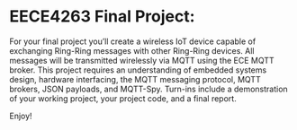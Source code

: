 # EECE4263 Final Project:

For your final project you’ll create a wireless IoT device capable of exchanging Ring-Ring messages with other Ring-Ring devices. All messages will be transmitted wirelessly via MQTT using the ECE MQTT broker. This project requires an understanding of embedded systems design, hardware interfacing, the MQTT messaging protocol, MQTT brokers, JSON payloads, and MQTT-Spy. Turn-ins include a demonstration of your working project, your project code, and a final report.

Enjoy!